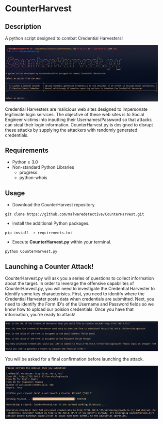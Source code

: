 # CounterHarvest

## Description
A python script designed to combat Credential Harvesters!

![CounterHarvest](screenshots/menu.png)

Credential Harvesters are malicious web sites designed to impersonate legitimate login services. The objective of these web sites is to Social Engineer victims into inputting their Usernames/Password so that attacks can steal their login information. CounterHarvest.py is designed to disrupt these attacks by supplying the attackers with randomly generated credentials. 

## Requirements
- Python ≥ 3.0
- Non-standard Python Libraries
  - progress
  - python-whois

## Usage
- Download the CounterHarvest repository.
```
git clone https://github.com/malwaredetective/CounterHarvest.git
```
- Install the additional Python packages.
```
pip install -r requirements.txt
```
- Execute **CounterHarvest.py** within your terminal.
```
python CounterHarvest.py
```

## Launching a Counter Attack!

CounterHarvest.py will ask you a series of questions to collect information about the target. In order to leverage the offensive capabilites of CounterHarvest.py, you will need to investigate the Credential Harvester to identify some key characterisics. First, you need to identify where the Credential Harvester posts data when credentials are submitted. Next, you need to identify the Form ID's of the Username and Password fields so we know how to upload our poision credentials. Once you have that information, you're ready to attack!

![CounterHarvest](screenshots/user_input.png)

You will be asked for a final confirmation before launching the attack.

![CounterHarvest](screenshots/attack.png)
